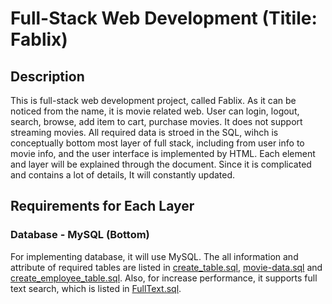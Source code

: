 # Full-Stack Web Development (Titile: Fablix)

## Description

This is full-stack web development project, called Fablix. As it can be noticed from the name, it is movie related web. User can login, logout, search, browse, add item to cart, purchase movies. It does not support streaming movies. All required data is stroed in the SQL, wihch is conceptually bottom most layer of full stack, including from user info to movie info, and the user interface is implemented by HTML. Each element and layer will be explained through the document. Since it is complicated and contains a lot of details, It will constantly updated.

## Requirements for Each Layer

### Database - MySQL (Bottom)

For implementing database, it will use MySQL. The all information and attribute of required tables are listed in [create_table.sql](<create_table.sql>), [movie-data.sql](<movie-data.sql>) and [create_employee_table.sql](<create_employee_table.sql>). Also, for increase performance, it supports full text search, which is listed in [FullText.sql](<FullText.sql>).
